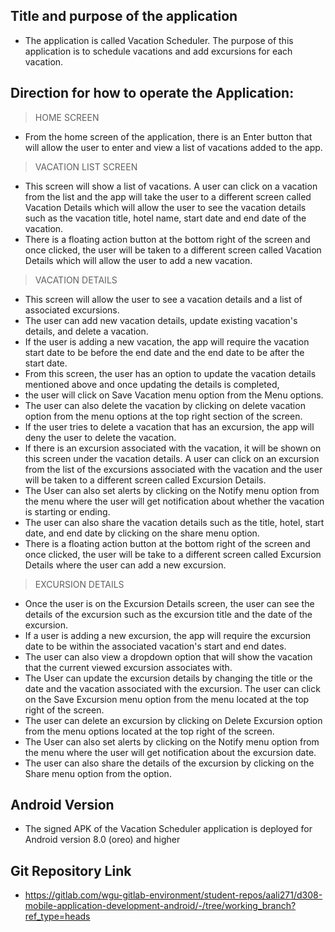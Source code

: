 

## Title and purpose of the application

* The application is called Vacation Scheduler. The purpose of this application is to schedule vacations and add excursions 
    for each vacation. 

## Direction for how to operate the Application:

> HOME SCREEN
* From the home screen of the application, there is an Enter button that will allow the user to enter and view a list of vacations added
  to the app. 

> VACATION LIST SCREEN
* This screen will show a list of vacations. A user can click on a vacation from the list and the app will take the user to a different 
  screen called Vacation Details which will allow the user to see the vacation details such as the vacation title, hotel name, 
  start date and end date of the vacation.
* There is a floating action button at the bottom right of the screen and once clicked, the user will be taken to a different 
  screen called Vacation Details which will allow the user to add a new vacation.


> VACATION DETAILS
* This screen will allow the user to see a vacation details and a list of associated excursions.
* The user can add new vacation details, update existing vacation's details, and delete a vacation.
* If the user is adding a new vacation, the app will require the vacation start date to be before the end date and the end date to be 
  after the start date.
* From this screen, the user has an option to update the vacation details mentioned above and once updating the details is completed,
* the user will click on Save Vacation menu option from the Menu options.
* The user can also delete the vacation by clicking on delete vacation option from the menu options at the top right section of the screen.
* If the user tries to delete a vacation that has an excursion, the app will deny the user to delete the vacation.
* If there is an excursion associated with the vacation, it will be shown on this screen under the vacation details. A user can click on 
  an excursion from the list of the excursions associated with the vacation and the user will be taken to a different screen called 
  Excursion Details.
* The User can also set alerts by clicking on the Notify menu option from the menu where the user will get notification about whether the vacation is starting
  or ending.
* The user can also share the vacation details such as the title, hotel, start date, and end date by clicking on the share menu option. 
* There is a floating action button at the bottom right of the screen and once clicked, the user will be take to a different screen called
  Excursion Details where the user can add a new excursion. 


> EXCURSION DETAILS
* Once the user is on the Excursion Details screen, the user can see the details of the excursion such as the excursion title and the date 
  of the excursion.
* If a user is adding a new excursion, the app will require the excursion date to be within the associated vacation's start and end dates.
* The user can also view a dropdown option that will show the vacation that the current viewed excursion associates with.
* The User can update the excursion details by changing the title or the date and the vacation associated with the excursion. The user can 
  click on the Save Excursion menu option from the menu located at the top right of the screen.
* The user can delete an excursion by clicking on Delete Excursion option from the menu options located at the top right of the screen.
* The User can also set alerts by clicking on the Notify menu option from the menu where the user will get notification about the excursion date. 
* The user can also share the details of the excursion by clicking on the Share menu option from the option. 


## Android Version 
- The signed APK of the Vacation Scheduler application is deployed for Android version 8.0 (oreo) and higher

## Git Repository Link
- https://gitlab.com/wgu-gitlab-environment/student-repos/aali271/d308-mobile-application-development-android/-/tree/working_branch?ref_type=heads
